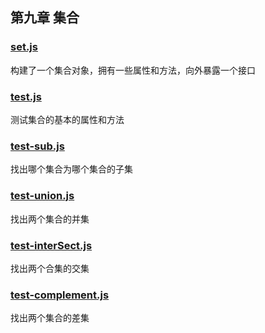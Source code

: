 ## 第九章  集合

### [set.js](./set.js "点击前往")

构建了一个集合对象，拥有一些属性和方法，向外暴露一个接口

### [test.js](./test.js "点击前往")

测试集合的基本的属性和方法

### [test-sub.js](./test-sub.js "点击前往")

找出哪个集合为哪个集合的子集

### [test-union.js](./test-union.js "点击前往")

找出两个集合的并集

### [test-interSect.js](./test-interSect.js "点击前往")

找出两个合集的交集

### [test-complement.js](./test-complement.js "点击前往")

找出两个集合的差集
